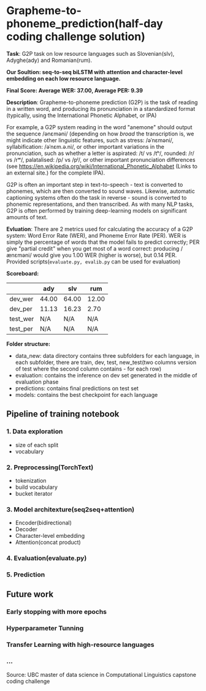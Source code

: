 # Grapheme-to-phoneme_prediction(half-day coding challenge solution)

**Task**: G2P task on low resource languages such as Slovenian(slv), Adyghe(ady) and Romanian(rum).

**Our Soultion: seq-to-seq biLSTM with attention and character-level embedding on each low resource language.**

**Final Score: Average WER: 37.00, Average PER: 9.39**

**Description**: Grapheme-to-phoneme prediction (G2P) is the task of reading in a written word, and producing its pronunciation in a standardized format (typically, using the International Phonetic Alphabet, or IPA)

For example, a G2P system reading in the word "anemone" should output the sequence /ənɛməni/ (depending on how *broad* the transcription is, we might indicate other linguistic features, such as stress: /əˈnɛməni/, syllabification: /əˈnɛm.ə.ni/, or other important variations in the pronunciation, such as whether a letter is aspirated: /t/ vs /tʰ/, rounded: /r/ vs /rʷ/, palatalised: /p/ vs /pʲ/, or other important pronunciation differences (see https://en.wikipedia.org/wiki/International_Phonetic_Alphabet (Links to an external site.) for the complete IPA).

G2P is often an important step in text-to-speech - text is converted to phonemes, which are then converted to sound waves.  Likewise, automatic captioning systems often do the task in reverse - sound is converted to phonemic representations, and then transcribed.  As with many NLP tasks, G2P is often performed by training deep-learning models on significant amounts of text.

**Evluation**: There are 2 metrics used for calculating the accuracy of a G2P system: Word Error Rate (WER), and Phoneme Error Rate (PER).  WER is simply the percentage of words that the model fails to predict correctly; PER give "partial credit" when you get most of a word correct: producing /ænɛməni/ would give you 1.00 WER (higher is worse), but 0.14 PER. Provided scripts(`evaluate.py, evalib.py` can be used for evaluation) 

**Scoreboard:**

||ady|slv|rum|
----|---|---|---
dev_wer |44.00|64.00|12.00|
dev_per |11.13|16.23|2.70|
test_wer|N/A|N/A|N/A|
test_per|N/A|N/A|N/A|

**Folder structure:**
- data_new: data directory contains three subfolders for each language, in each subfolder, there are train, dev, test, new_test(two columns version of test where the second column contains - for each row)
- evaluation: contains the inference on dev set generated in the middle of evaluation phase
- predictions: contains final predictions on test set
- models: contains the best checkpoint for each language


## Pipeline of training notebook

### 1. Data exploration
  - size of each split
  - vocabulary

### 2. Preprocessing(TorchText)
  - tokenization
  - build vocabulary
  - bucket iterator

### 3. Model architexture(seq2seq+attention)
  - Encoder(bidirectional)
  - Decoder
  - Character-level embedding
  - Attention(concat product)

### 4. Evaluation(evaluate.py)

### 5. Prediction

## Future work

### Early stopping with more epochs
### Hyperparameter Tunning
### Transfer Learning with high-resource languages
### ...


Source: UBC master of data science in Computational Linguistics capstone coding challenge
